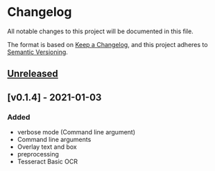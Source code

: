 # Changelog

All notable changes to this project will be documented in this file.

The format is based on [Keep a Changelog](https://keepachangelog.com/en/1.0.0/), and this project adheres to [Semantic Versioning](https://semver.org/spec/v2.0.0.html).

## [Unreleased]

## [v0.1.4] - 2021-01-03

### Added

- verbose mode (Command line argument)
- Command line arguments
- Overlay text and box
- preprocessing
- Tesseract Basic OCR

[Unreleased]: https://github.com/TheDigitalPhoenixX/Simple-Tesseract-Python-OCR/compare/v0.1.0...HEAD
[v1.0.0]: https://github.com/TheDigitalPhoenixX/Simple-Tesseract-Python-OCR/compare/v0.3.0...v1.0.0
[v0.1.0]: https://github.com/TheDigitalPhoenixX/Simple-Tesseract-Python-OCR/releases/tag/v0.1.0
